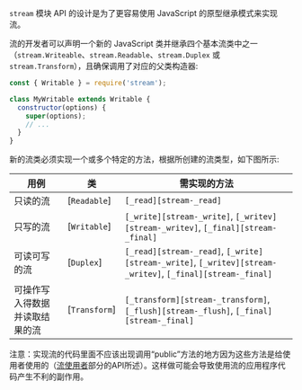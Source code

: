 
<!--type=misc-->

`stream` 模块 API 的设计是为了更容易使用 JavaScript 的原型继承模式来实现流。

流的开发者可以声明一个新的 JavaScript 类并继承四个基本流类中之一（`stream.Writeable`、`stream.Readable`、`stream.Duplex` 或 `stream.Transform`），且确保调用了对应的父类构造器:

```js
const { Writable } = require('stream');

class MyWritable extends Writable {
  constructor(options) {
    super(options);
    // ...
  }
}
```

新的流类必须实现一个或多个特定的方法，根据所创建的流类型，如下图所示:

| 用例 | 类 | 需实现的方法 |
| -------- | ----- | ---------------------- |
| 只读的流 | [`Readable`] | <code>[_read][stream-_read]</code> |
| 只写的流 | [`Writable`] | <code>[_write][stream-_write]</code>, <code>[_writev][stream-_writev]</code>, <code>[_final][stream-_final]</code> |
| 可读可写的流 | [`Duplex`] | <code>[_read][stream-_read]</code>, <code>[_write][stream-_write]</code>, <code>[_writev][stream-_writev]</code>, <code>[_final][stream-_final]</code> |
| 可操作写入得数据并读取结果的流 | [`Transform`] | <code>[_transform][stream-_transform]</code>, <code>[_flush][stream-_flush]</code>, <code>[_final][stream-_final]</code> |

注意：实现流的代码里面不应该出现调用“public”方法的地方因为这些方法是给使用者使用的（[流使用者](#stream_api_for_stream_consumers)部分的API所述）。这样做可能会导致使用流的应用程序代码产生不利的副作用。


